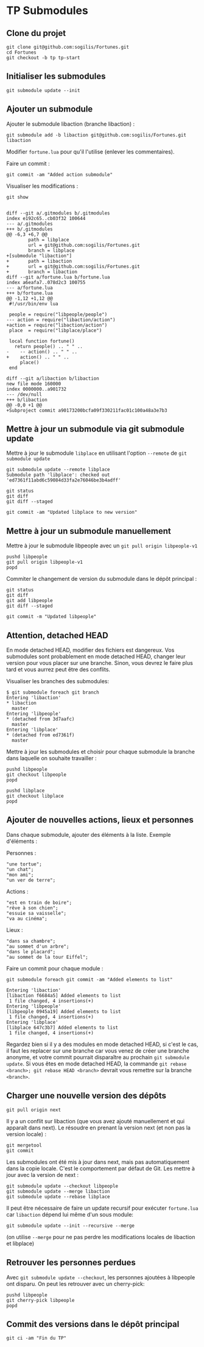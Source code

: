 TP Submodules 
=============

Clone du projet
---------------

    git clone git@github.com:sogilis/Fortunes.git
    cd Fortunes
    git checkout -b tp tp-start

Initialiser les submodules
--------------------------

    git submodule update --init

Ajouter un submodule
--------------------

Ajouter le submodule libaction (branche libaction) :

    git submodule add -b libaction git@github.com:sogilis/Fortunes.git libaction

Modifier `fortune.lua` pour qu'il l'utilise (enlever les commentaires).

Faire un commit :

    git commit -am "Added action submodule"

Visualiser les modifications :

    git show


    diff --git a/.gitmodules b/.gitmodules
    index e192c65..cb03f32 100644
    --- a/.gitmodules
    +++ b/.gitmodules
    @@ -6,3 +6,7 @@
            path = libplace
            url = git@github.com:sogilis/Fortunes.git
            branch = libplace
    +[submodule "libaction"]
    +       path = libaction
    +       url = git@github.com:sogilis/Fortunes.git
    +       branch = libaction
    diff --git a/fortune.lua b/fortune.lua
    index a6eafa7..078d2c3 100755
    --- a/fortune.lua
    +++ b/fortune.lua
    @@ -1,12 +1,12 @@
     #!/usr/bin/env lua
     
     people = require("libpeople/people")
    --- action = require("libaction/action")
    +action = require("libaction/action")
     place  = require("libplace/place")
     
     local function fortune()
       return people() .. " " ..
    -    -- action() .. " " ..
    +    action() .. " " ..
         place()
     end
     
    diff --git a/libaction b/libaction
    new file mode 160000
    index 0000000..a901732
    --- /dev/null
    +++ b/libaction
    @@ -0,0 +1 @@
    +Subproject commit a90173200bcfa09f330211fac01c100a48a3e7b3


Mettre à jour un submodule via git submodule update
--------------------------------------------------

Mettre à jour le submodule `libplace` en utilisant l'option `--remote` de `git submodule update`

    git submodule update --remote libplace
    Submodule path 'libplace': checked out 'ed7361f11abd6c59084d33fa2e76046be3b4adff'
    
    git status
    git diff
    git diff --staged

    git commit -am "Updated libplace to new version"


Mettre à jour un submodule manuellement
---------------------------------------

Mettre à jour le submodule libpeople avec un `git pull origin libpeople-v1`

    pushd libpeople
    git pull origin libpeople-v1
    popd

Commiter le changement de version du submodule dans le dépôt principal :

    git status
    git diff
    git add libpeople
    git diff --staged

    git commit -m "Updated libpeople"

Attention, detached HEAD
------------------------

En mode detached HEAD, modifier des fichiers est dangereux. Vos submodules sont
probablement en mode detached HEAD, changer leur version pour vous placer sur
une branche. Sinon, vous devrez le faire plus tard et vous aurrez peut être des
conflits.

Visualiser les branches des submodules:

    $ git submodule foreach git branch
    Entering 'libaction'
    * libaction
      master
    Entering 'libpeople'
    * (detached from 3d7aafc)
      master
    Entering 'libplace'
    * (detached from ed7361f)
      master

Mettre à jour les submodules et choisir pour chaque submodule la branche dans laquelle on souhaite travailler :

    pushd libpeople
    git checkout libpeople
    popd

    pushd libplace
    git checkout libplace
    popd

Ajouter de nouvelles actions, lieux et personnes
------------------------------------------------

Dans chaque submodule, ajouter des éléments à la liste. Exemple d'éléments :

Personnes :

    "une tortue";
    "un chat";
    "mon ami";
    "un ver de terre";

Actions :

    "est en train de boire";
    "rêve à son chien";
    "essuie sa vaisselle";
    "va au cinéma";

Lieux :

    "dans sa chambre";
    "au sommet d'un arbre";
    "dans le placard";
    "au sommet de la tour Eiffel";

Faire un commit pour chaque module :

    git submodule foreach git commit -am "Added elements to list"

    Entering 'libaction'
    [libaction f6684a5] Added elements to list
     1 file changed, 4 insertions(+)
    Entering 'libpeople'
    [libpeople 0945a19] Added elements to list
     1 file changed, 4 insertions(+)
    Entering 'libplace'
    [libplace 647c3b7] Added elements to list
     1 file changed, 4 insertions(+)

Regardez bien si il y a des modules en mode detached HEAD, si c'est le cas, il faut les replacer sur une branche car vous venez de créer une branche anonyme, et votre commit pourrait disparaître au prochain `git submodule update`. Si vous êtes en mode detached HEAD, la commande `git rebase <branch>; git rebase HEAD <branch>` devrait vous remettre sur la branche `<branch>`.


Charger une nouvelle version des dépôts
---------------------------------------

    git pull origin next

Il y a un conflit sur libaction (que vous avez ajouté manuellement et qui
apparaît dans next). Le résoudre en prenant la version next (et non pas la
version locale) :

    git mergetool
    git commit

Les submodules ont été mis à jour dans next, mais pas automatiquement dans la
copie locale. C'est le comportement par défaut de Git. Les mettre à jour avec la
version de next :
  
    git submodule update --checkout libpeople
    git submodule update --merge libaction
    git submodule update --rebase libplace

Il peut être nécessaire de faire un update recursif pour exécuter `fortune.lua`
car `libaction` dépend lui même d'un sous module:

    git submodule update --init --recursive --merge
    
(on utilise `--merge` pour ne pas perdre les modifications locales de libaction et libplace)

Retrouver les personnes perdues
-------------------------------

Avec `git submodule update --checkout`, les personnes ajoutées à libpeople ont
disparu. On peut les retrouver avec un cherry-pick:

    pushd libpeople
    git cherry-pick libpeople
    popd

Commit des versions dans le dépôt principal
-------------------------------------------

    git ci -am "Fin du TP"



